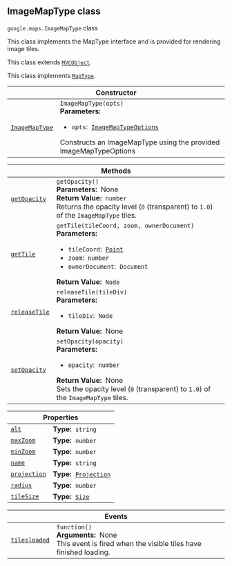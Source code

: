 
<h2 id="ImageMapType">ImageMapType class</h2>
<p>
<code><span itemprop="path">google.maps</span>.<span itemprop="name">ImageMapType</span></code>
class
</p>
<p>This class implements the MapType interface and is provided for rendering image tiles.</p>
<p>This class extends
<code><a href="MVCObject.md">MVCObject</a></code>.
</p>
<p>This class implements
<code><a href="MapType.md">MapType</a></code>.
</p>
<div class="devsite-table-wrapper"><table class="constructors responsive" summary="class ImageMapType - Constructor">
<thead>
<tr><th colspan="2" id="ImageMapType.constructor">Constructor</th>
</tr></thead>
<tbody>
<tr>
<td><code><a class="secret-link" href="#ImageMapType.constructor"><span>ImageMapType</span></a></code></td>
<td><div><code>ImageMapType(opts)</code></div>
<div class="desc"><strong>Parameters:</strong>&nbsp; <ul>
<li><code>opts</code>:&nbsp; <code><a href="ImageMapTypeOptions.md">ImageMapTypeOptions</a></code></li>
</ul></div>
<div class="desc">Constructs an ImageMapType using the provided ImageMapTypeOptions</div></td>
</tr>
</tbody>
</table></div>
<div class="devsite-table-wrapper"><table class="methods responsive" summary="class ImageMapType - Methods">
<thead>
<tr><th colspan="2">Methods</th>
</tr></thead>
<tbody>
<tr id="ImageMapType.getOpacity">
<td itemprop="property"><code><a class="secret-link" href="#ImageMapType.getOpacity"><span>getOpacity</span></a></code></td>
<td><div><code>getOpacity()</code></div>
<div class="desc"><strong>Parameters:</strong>&nbsp; None</div>
<div class="desc"><strong>Return Value:</strong>&nbsp; <code>number</code></div>
<div class="desc">Returns the opacity level (<code>0</code> (transparent) to <code>1.0</code>) of the <code>ImageMapType</code> tiles.</div></td>
</tr>
<tr id="ImageMapType.getTile">
<td itemprop="property"><code><a class="secret-link" href="#ImageMapType.getTile"><span>getTile</span></a></code></td>
<td><div><code>getTile(tileCoord, zoom, ownerDocument)</code></div>
<div class="desc"><strong>Parameters:</strong>&nbsp; <ul>
<li><code>tileCoord</code>:&nbsp; <code><a href="Point.md">Point</a></code></li>
<li><code>zoom</code>:&nbsp; <code>number</code></li>
<li><code>ownerDocument</code>:&nbsp; <code>Document</code></li>
</ul></div>
<div class="desc"><strong>Return Value:</strong>&nbsp; <code>Node</code></div>
<div class="desc"></div></td>
</tr>
<tr id="ImageMapType.releaseTile">
<td itemprop="property"><code><a class="secret-link" href="#ImageMapType.releaseTile"><span>releaseTile</span></a></code></td>
<td><div><code>releaseTile(tileDiv)</code></div>
<div class="desc"><strong>Parameters:</strong>&nbsp; <ul>
<li><code>tileDiv</code>:&nbsp; <code>Node</code></li>
</ul></div>
<div class="desc"><strong>Return Value:</strong>&nbsp; None</div>
<div class="desc"></div></td>
</tr>
<tr id="ImageMapType.setOpacity">
<td itemprop="property"><code><a class="secret-link" href="#ImageMapType.setOpacity"><span>setOpacity</span></a></code></td>
<td><div><code>setOpacity(opacity)</code></div>
<div class="desc"><strong>Parameters:</strong>&nbsp; <ul>
<li><code>opacity</code>:&nbsp; <code>number</code></li>
</ul></div>
<div class="desc"><strong>Return Value:</strong>&nbsp; None</div>
<div class="desc">Sets the opacity level (<code>0</code> (transparent) to <code>1.0</code>) of the <code>ImageMapType</code> tiles.</div></td>
</tr>
</tbody>
</table></div>
<div class="devsite-table-wrapper"><table class="properties responsive" summary="class ImageMapType - Properties">
<thead>
<tr><th colspan="2">Properties</th>
</tr></thead>
<tbody>
<tr id="ImageMapType.alt">
<td itemprop="property"><code><a class="secret-link" href="#ImageMapType.alt"><span>alt</span></a></code></td>
<td><div><strong>Type:</strong>&nbsp; <code>string</code></div>
<div class="desc"></div></td>
</tr>
<tr id="ImageMapType.maxZoom">
<td itemprop="property"><code><a class="secret-link" href="#ImageMapType.maxZoom"><span>maxZoom</span></a></code></td>
<td><div><strong>Type:</strong>&nbsp; <code>number</code></div>
<div class="desc"></div></td>
</tr>
<tr id="ImageMapType.minZoom">
<td itemprop="property"><code><a class="secret-link" href="#ImageMapType.minZoom"><span>minZoom</span></a></code></td>
<td><div><strong>Type:</strong>&nbsp; <code>number</code></div>
<div class="desc"></div></td>
</tr>
<tr id="ImageMapType.name">
<td itemprop="property"><code><a class="secret-link" href="#ImageMapType.name"><span>name</span></a></code></td>
<td><div><strong>Type:</strong>&nbsp; <code>string</code></div>
<div class="desc"></div></td>
</tr>
<tr id="ImageMapType.projection">
<td itemprop="property"><code><a class="secret-link" href="#ImageMapType.projection"><span>projection</span></a></code></td>
<td><div><strong>Type:</strong>&nbsp; <code><a href="Projection.md">Projection</a></code></div>
<div class="desc"></div></td>
</tr>
<tr id="ImageMapType.radius">
<td itemprop="property"><code><a class="secret-link" href="#ImageMapType.radius"><span>radius</span></a></code></td>
<td><div><strong>Type:</strong>&nbsp; <code>number</code></div>
<div class="desc"></div></td>
</tr>
<tr id="ImageMapType.tileSize">
<td itemprop="property"><code><a class="secret-link" href="#ImageMapType.tileSize"><span>tileSize</span></a></code></td>
<td><div><strong>Type:</strong>&nbsp; <code><a href="Size.md">Size</a></code></div>
<div class="desc"></div></td>
</tr>
</tbody>
</table></div>
<div class="devsite-table-wrapper"><table class="details responsive" summary="class ImageMapType - Events">
<thead>
<tr><th colspan="2">Events</th>
</tr></thead>
<tbody>
<tr id="ImageMapType.tilesloaded">
<td itemprop="property"><code><a class="secret-link" href="#ImageMapType.tilesloaded"><span>tilesloaded</span></a></code></td>
<td><div><code>function()</code></div>
<div class="desc"><strong>Arguments:</strong>&nbsp; None</div>
<div class="desc">This event is fired when the visible tiles have finished loading.</div></td>
</tr>
</tbody>
</table></div>
<script src="replace_links.js"></script>
